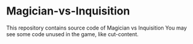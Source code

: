 # Magician-vs-Inquisition
This repository contains source code of Magician vs Inquisition
You may see some code unused in the game, like cut-content.

